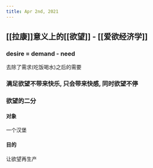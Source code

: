 ```yaml
---
title: Apr 2nd, 2021
---
```


## [[拉康]]意义上的[[欲望]] - [[爱欲经济学]]
### desire = demand - need
去除了需求(吃饭喝水)之后的需要
### 满足欲望不带来快乐, 只会带来快感, 同时欲望不停
### 欲望的二分
#### 对象
一个汉堡
#### 目的
让欲望再生产
